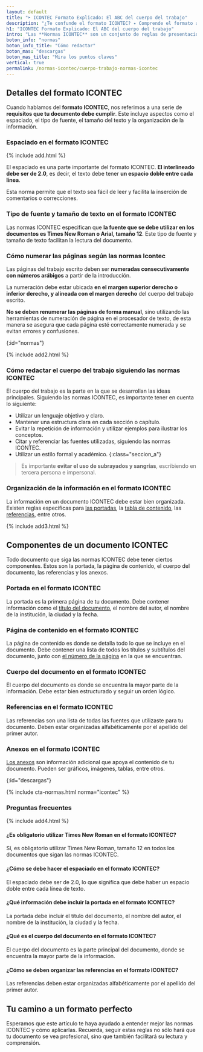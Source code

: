 ```yaml
---
layout: default
title: "➤ ICONTEC Formato Explicado: El ABC del cuerpo del trabajo"
description: "¿Te confunde el formato ICONTEC? ✦ Comprende el formato al 100% y desarrolla el cuerpo del trabajo siguiendo las normas ICONTEC."
h1: "ICONTEC Formato Explicado: El ABC del cuerpo del trabajo"
intro: "Las **Normas ICONTEC** son un conjunto de reglas de presentación para documentos escritos. Aprende a utilizar adecuadamente el **formato ICONTEC** y cómo desarrollar el **cuerpo de trabajo**."
boton_info: "normas"
boton_info_title: "Cómo redactar"
boton_mas: "descargas"
boton_mas_title: "Mira los puntos claves"
vertical: true
permalink: /normas-icontec/cuerpo-trabajo-normas-icontec
---
```

## Detalles del formato ICONTEC

Cuando hablamos del **formato ICONTEC**, nos referimos a una serie de **requisitos que tu documento debe cumplir**. Este incluye aspectos como el espaciado, el tipo de fuente, el tamaño del texto y la organización de la información.

### Espaciado en el formato ICONTEC

{% include add.html %}

El espaciado es una parte importante del formato ICONTEC. **El interlineado debe ser de 2.0**, es decir, el texto debe tener **un espacio doble entre cada línea**.

Esta norma permite que el texto sea fácil de leer y facilita la inserción de comentarios o correcciones.

### Tipo de fuente y tamaño de texto en el formato ICONTEC

Las normas ICONTEC especifican que **la fuente que se debe utilizar en los documentos es Times New Roman o Arial, tamaño 12**. Este tipo de fuente y tamaño de texto facilitan la lectura del documento.

### Cómo numerar las páginas según las normas Icontec

Las páginas del trabajo escrito deben ser **numeradas consecutivamente con números arábigos** a partir de la introducción.

La numeración debe estar ubicada **en el margen superior derecho o inferior derecho, y alineada con el margen derecho** del cuerpo del trabajo escrito.

**No se deben renumerar las páginas de forma manual**, sino utilizando las herramientas de numeración de página en el procesador de texto, de esta manera se asegura que cada página esté correctamente numerada y se evitan errores y confusiones.
<!-- Anclaje para que la barra fijada no cubra el siguiente subtítulo -->
{:id="normas"}

{% include add2.html %}

### Cómo redactar el cuerpo del trabajo siguiendo las normas ICONTEC

El cuerpo del trabajo es la parte en la que se desarrollan las ideas principales. Siguiendo las normas ICONTEC, es importante tener en cuenta lo siguiente:

- Utilizar un lenguaje objetivo y claro.
- Mantener una estructura clara en cada sección o capítulo.
- Evitar la repetición de información y utilizar ejemplos para ilustrar los conceptos.
- Citar y referenciar las fuentes utilizadas, siguiendo las normas ICONTEC.
- Utilizar un estilo formal y académico.
{:class="seccion_a"}

>Es importante **evitar el uso de subrayados y sangrías**, escribiendo en tercera persona e impersonal.

### Organización de la información en el formato ICONTEC

La información en un documento ICONTEC debe estar bien organizada. Existen reglas específicas para [las portadas]({{'normas-icontec/portada-contraportada-normas-icontec'|relative_url}} "Portadas y contraportadas Normas Icontec"), la [tabla de contenido]({{'normas-icontec/tabla-contenido-normas-icontec'|relative_url}} "Tabla contenido Normas Icontec"), las [referencias]({{'normas-icontec/citas-referencias-normas-icontec'|relative_url}} "Citas y referencias Normas Icontec"), entre otros.

{% include add3.html %}

## Componentes de un documento ICONTEC

Todo documento que siga las normas ICONTEC debe tener ciertos componentes. Estos son la portada, la página de contenido, el cuerpo del documento, las referencias y los anexos.

### Portada en el formato ICONTEC

La portada es la primera página de tu documento. Debe contener información como el [título del documento]({{'titulos-trabajo-escrito'|relative_url}} "Títulos"), el nombre del autor, el nombre de la institución, la ciudad y la fecha.

### Página de contenido en el formato ICONTEC

La página de contenido es donde se detalla todo lo que se incluye en el documento. Debe contener una lista de todos los títulos y subtítulos del documento, junto con [el número de la página]({{'numeracion-trabajo-escrito'|relative_url}} "Numeración") en la que se encuentran.

### Cuerpo del documento en el formato ICONTEC

El cuerpo del documento es donde se encuentra la mayor parte de la información. Debe estar bien estructurado y seguir un orden lógico.

### Referencias en el formato ICONTEC

Las referencias son una lista de todas las fuentes que utilizaste para tu documento. Deben estar organizadas alfabéticamente por el apellido del primer autor.

### Anexos en el formato ICONTEC

[Los anexos]({{'normas-icontec/anexos-normas-icontec'|relative_url}} "Anexos Normas Icontec") son información adicional que apoya el contenido de tu documento. Pueden ser gráficos, imágenes, tablas, entre otros.
<!-- Anclaje para que la barra fijada no cubra el siguiente subtítulo -->
{:id="descargas"}

{% include cta-normas.html norma="icontec" %}

### Preguntas frecuentes

{% include add4.html %}

#### ¿Es obligatorio utilizar Times New Roman en el formato ICONTEC?

Sí, es obligatorio utilizar Times New Roman, tamaño 12 en todos los documentos que sigan las normas ICONTEC.

#### ¿Cómo se debe hacer el espaciado en el formato ICONTEC?

El espaciado debe ser de 2.0, lo que significa que debe haber un espacio doble entre cada línea de texto.

#### ¿Qué información debe incluir la portada en el formato ICONTEC?

La portada debe incluir el título del documento, el nombre del autor, el nombre de la institución, la ciudad y la fecha.

#### ¿Qué es el cuerpo del documento en el formato ICONTEC?

El cuerpo del documento es la parte principal del documento, donde se encuentra la mayor parte de la información.

#### ¿Cómo se deben organizar las referencias en el formato ICONTEC?

Las referencias deben estar organizadas alfabéticamente por el apellido del primer autor.

## Tu camino a un formato perfecto

Esperamos que este artículo te haya ayudado a entender mejor las normas ICONTEC y cómo aplicarlas. Recuerda, seguir estas reglas no sólo hará que tu documento se vea profesional, sino que también facilitará su lectura y comprensión.
